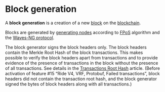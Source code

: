 # Block generation

A **block generation** is a creation of a new [block](/en/blockchain/block/) on the [blockchain](/en/blockchain/blockchain/).

Blocks are generated by [generating nodes](/en/blockchain/node/mining-node) according to [FPoS](/en/blockchain/waves-protocol/fair-pos) algorithm and the [Waves-NG protocol](/en/blockchain/waves-protocol/waves-ng-protocol).

The block generator signs the block headers only. The block headers contain the Merkle Root Hash of the block transactions. This makes possible to verify the block headers apart from transactions and to provide evidence of the presence of transactions in the block without the presence of all transactions. See details in the [Transactions Root Hash](/en/blockchain/block/merkle-root) article. (Before activation of feature #15 “Ride V4, VRF, Protobuf, Failed transactions”, block headers did  not contain the transaction root hash, and the block generator signed the bytes of block headers along with all transactions.)
